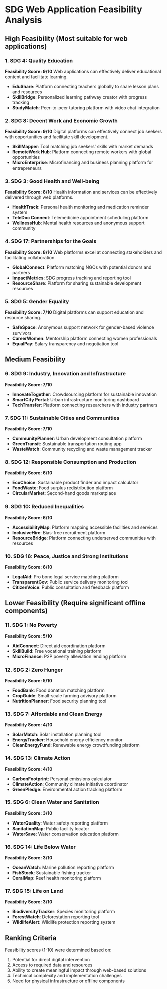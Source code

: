 # SDG Web Application Feasibility Analysis

## High Feasibility (Most suitable for web applications)

### 1. SDG 4: Quality Education
**Feasibility Score: 9/10**
Web applications can effectively deliver educational content and facilitate learning.
- **EduShare**: Platform connecting teachers globally to share lesson plans and resources
- **SkillBridge**: Personalized learning pathway creator with progress tracking
- **StudyMatch**: Peer-to-peer tutoring platform with video chat integration

### 2. SDG 8: Decent Work and Economic Growth
**Feasibility Score: 9/10**
Digital platforms can effectively connect job seekers with opportunities and facilitate skill development.
- **SkillMapper**: Tool matching job seekers' skills with market demands
- **RemoteWork Hub**: Platform connecting remote workers with global opportunities
- **MicroEnterprise**: Microfinancing and business planning platform for entrepreneurs

### 3. SDG 3: Good Health and Well-being
**Feasibility Score: 8/10**
Health information and services can be effectively delivered through web platforms.
- **HealthTrack**: Personal health monitoring and medication reminder system
- **TeleDoc Connect**: Telemedicine appointment scheduling platform
- **WellnessHub**: Mental health resources and anonymous support community

### 4. SDG 17: Partnerships for the Goals
**Feasibility Score: 8/10**
Web platforms excel at connecting stakeholders and facilitating collaboration.
- **GlobalConnect**: Platform matching NGOs with potential donors and partners
- **ImpactMetrics**: SDG progress tracking and reporting tool
- **ResourceShare**: Platform for sharing sustainable development resources

### 5. SDG 5: Gender Equality
**Feasibility Score: 7/10**
Digital platforms can support education and resource sharing.
- **SafeSpace**: Anonymous support network for gender-based violence survivors
- **CareerWomen**: Mentorship platform connecting women professionals
- **EqualPay**: Salary transparency and negotiation tool

## Medium Feasibility

### 6. SDG 9: Industry, Innovation and Infrastructure
**Feasibility Score: 7/10**
- **InnovateTogether**: Crowdsourcing platform for sustainable innovation
- **SmartCity Portal**: Urban infrastructure monitoring dashboard
- **TechTransfer**: Platform connecting researchers with industry partners

### 7. SDG 11: Sustainable Cities and Communities
**Feasibility Score: 7/10**
- **CommunityPlanner**: Urban development consultation platform
- **GreenTransit**: Sustainable transportation routing app
- **WasteWatch**: Community recycling and waste management tracker

### 8. SDG 12: Responsible Consumption and Production
**Feasibility Score: 6/10**
- **EcoChoice**: Sustainable product finder and impact calculator
- **FoodWaste**: Food surplus redistribution platform
- **CircularMarket**: Second-hand goods marketplace

### 9. SDG 10: Reduced Inequalities
**Feasibility Score: 6/10**
- **AccessibilityMap**: Platform mapping accessible facilities and services
- **InclusiveHire**: Bias-free recruitment platform
- **ResourceBridge**: Platform connecting underserved communities with resources

### 10. SDG 16: Peace, Justice and Strong Institutions
**Feasibility Score: 6/10**
- **LegalAid**: Pro bono legal service matching platform
- **TransparentGov**: Public service delivery monitoring tool
- **CitizenVoice**: Public consultation and feedback platform

## Lower Feasibility (Require significant offline components)

### 11. SDG 1: No Poverty
**Feasibility Score: 5/10**
- **AidConnect**: Direct aid coordination platform
- **SkillBuild**: Free vocational training platform
- **MicroFinance**: P2P poverty alleviation lending platform

### 12. SDG 2: Zero Hunger
**Feasibility Score: 5/10**
- **FoodBank**: Food donation matching platform
- **CropGuide**: Small-scale farming advisory platform
- **NutritionPlanner**: Food security planning tool

### 13. SDG 7: Affordable and Clean Energy
**Feasibility Score: 4/10**
- **SolarMatch**: Solar installation planning tool
- **EnergyTracker**: Household energy efficiency monitor
- **CleanEnergyFund**: Renewable energy crowdfunding platform

### 14. SDG 13: Climate Action
**Feasibility Score: 4/10**
- **CarbonFootprint**: Personal emissions calculator
- **ClimateAction**: Community climate initiative coordinator
- **GreenPledge**: Environmental action tracking platform

### 15. SDG 6: Clean Water and Sanitation
**Feasibility Score: 3/10**
- **WaterQuality**: Water safety reporting platform
- **SanitationMap**: Public facility locator
- **WaterSave**: Water conservation education platform

### 16. SDG 14: Life Below Water
**Feasibility Score: 3/10**
- **OceanWatch**: Marine pollution reporting platform
- **FishStock**: Sustainable fishing tracker
- **CoralMap**: Reef health monitoring platform

### 17. SDG 15: Life on Land
**Feasibility Score: 3/10**
- **BiodiversityTracker**: Species monitoring platform
- **ForestWatch**: Deforestation reporting tool
- **WildlifeAlert**: Wildlife protection reporting system

## Ranking Criteria
Feasibility scores (1-10) were determined based on:
1. Potential for direct digital intervention
2. Access to required data and resources
3. Ability to create meaningful impact through web-based solutions
4. Technical complexity and implementation challenges
5. Need for physical infrastructure or offline components
